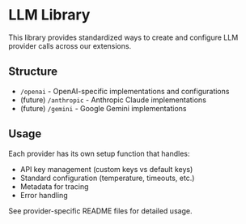 # LLM Library

This library provides standardized ways to create and configure LLM provider calls across our extensions.

## Structure

- `/openai` - OpenAI-specific implementations and configurations
- (future) `/anthropic` - Anthropic Claude implementations
- (future) `/gemini` - Google Gemini implementations

## Usage

Each provider has its own setup function that handles:
- API key management (custom keys vs default keys)
- Standard configuration (temperature, timeouts, etc.)
- Metadata for tracing
- Error handling

See provider-specific README files for detailed usage. 